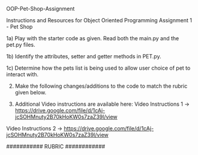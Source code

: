 OOP-Pet-Shop-Assignment

Instructions and Resources for Object Oriented Programming Assignment  1 - Pet Shop

1a) Play with the starter code as given. Read both the main.py and the pet.py files.

1b) Identify the attributes, setter and getter methods in PET.py.

1c) Determine how the pets list is being used to allow user choice of pet to interact with.

2) Make the following changes/additions to the code to match the rubric given below.

3) Additional Video instructions are available here:
Video Instructions 1 -> https://drive.google.com/file/d/1cAj-jcSOHMnuty2B70kHoKW0s7zaZ39l/view 

Video Instructions 2 -> https://drive.google.com/file/d/1cAj-jcSOHMnuty2B70kHoKW0s7zaZ39l/view

########### RUBRIC ############

